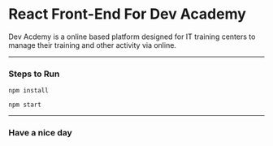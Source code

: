 # React Front-End For Dev Academy

Dev Acdemy is a online based platform designed for IT training centers 
to manage their training and other activity via online.

---

### Steps to Run

`npm install`

`npm start`

---

### Have a nice day